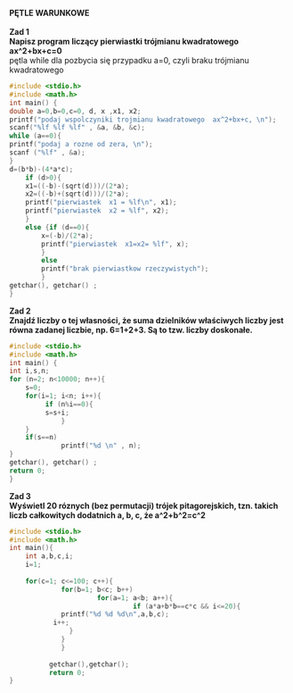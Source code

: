 <b> PĘTLE WARUNKOWE </b><br><br>
<b>
Zad 1<br>
Napisz program liczący pierwiastki trójmianu kwadratowego ax^2+bx+c=0</b><br>
pętla while dla pozbycia się przypadku a=0, czyli braku trójmianu kwadratowego 
```c
#include <stdio.h>
#include <math.h>
int main() {
double a=0,b=0,c=0, d, x ,x1, x2;
printf("podaj wspolczyniki trojmianu kwadratowego  ax^2+bx+c, \n");
scanf("%lf %lf %lf" , &a, &b, &c);
while (a==0){
printf("podaj a rozne od zera, \n");
scanf ("%lf" , &a);
}
d=(b*b)-(4*a*c);
    if (d>0){
    x1=((-b)-(sqrt(d)))/(2*a);
    x2=((-b)+(sqrt(d)))/(2*a);
    printf("pierwiastek  x1 = %lf\n", x1);
    printf("pierwiastek  x2 = %lf", x2);
    }
    else {if (d==0){
        x=(-b)/(2*a);
        printf("pierwiastek  x1=x2= %lf", x);
        }
        else 
        printf("brak pierwiastkow rzeczywistych");
        }
getchar(), getchar() ;
}
```
<b>Zad 2<br>
Znajdź liczby o tej własności, że suma dzielników właściwych liczby jest równa zadanej liczbie, np. 6=1+2+3. Są to tzw. liczby doskonałe.</b>
```c
#include <stdio.h>
#include <math.h>
int main() {
int i,s,n;
for (n=2; n<10000; n++){
    s=0;
    for(i=1; i<n; i++){
         if (n%i==0){
         s=s+i;
             }
    }
    if(s==n)
             printf("%d \n" , n);
}
getchar(), getchar() ;
return 0;
}
```
<b>Zad 3<br>
Wyświetl 20 róznych (bez permutacji) trójek pitagorejskich, tzn. takich liczb całkowitych dodatnich a, b, c, że a^2+b^2=c^2</b>


```c
#include <stdio.h>
#include <math.h>
int main(){
    int a,b,c,i;
    i=1;
   
    for(c=1; c<=100; c++){ 
             for(b=1; b<c; b++)
                      for(a=1; a<b; a++){
                               if (a*a+b*b==c*c && i<=20){
             printf("%d %d %d\n",a,b,c);
           i++;
               } 
             }
             }
                  
          getchar(),getchar();
          return 0;
}
```
